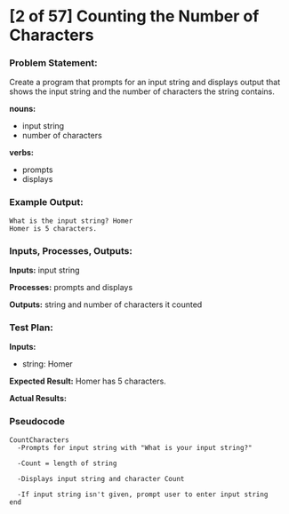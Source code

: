 # [2 of 57] Counting the Number of Characters

### Problem Statement:
Create a program that prompts for an input string and displays output that shows the input string and the number of characters the string contains.

**nouns:**
* input string
* number of characters

**verbs:**
* prompts
* displays

### Example Output:
    What is the input string? Homer
    Homer is 5 characters.

### Inputs, Processes, Outputs:
**Inputs:** input string

**Processes:** prompts and displays

**Outputs:** string and number of characters it counted

### Test Plan:
**Inputs:**
* string: Homer

**Expected Result:**
    Homer has 5 characters.

**Actual Results:**

### Pseudocode
    CountCharacters
      -Prompts for input string with "What is your input string?"

      -Count = length of string

      -Displays input string and character Count

      -If input string isn't given, prompt user to enter input string
    end
